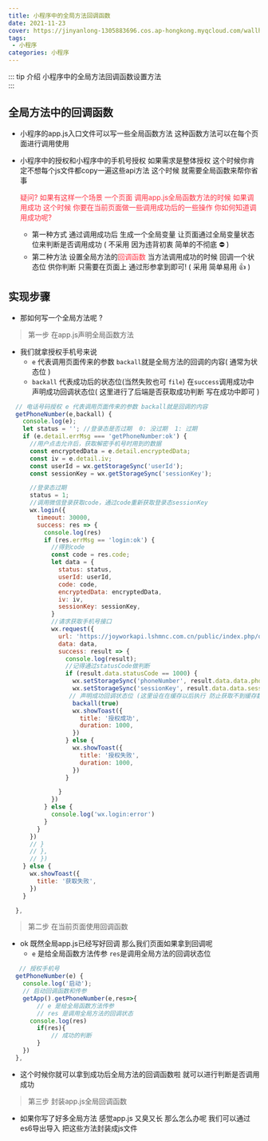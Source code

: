 ```yaml
---
title: 小程序中的全局方法回调函数
date: 2021-11-23
cover: https://jinyanlong-1305883696.cos.ap-hongkong.myqcloud.com/wallhaven-9m9jq1.jpg
tags:
 - 小程序
categories: 小程序
---
```


::: tip 介绍
小程序中的全局方法回调函数设置方法 <br>
:::

<!-- more -->

## 全局方法中的回调函数

* 小程序的app.js入口文件可以写一些全局函数方法 这种函数方法可以在每个页面进行调用使用

* 小程序中的授权和小程序中的手机号授权 如果需求是整体授权 这个时候你肯定不想每个js文件都copy一遍这些api方法 这个时候 就需要全局函数来帮你省事

  

  <font color =#ff3040>疑问? 如果有这样一个场景 一个页面 调用app.js全局函数方法的时候 如果调用成功 这个时候 你要在当前页面做一些调用成功后的一些操作 你如何知道调用成功呢?</font>

  * 第一种方式 通过调用成功后 生成一个全局变量 让页面通过全局变量状态位来判断是否调用成功 ( 不采用 因为违背初衷 简单的不彻底 ⛔ )
  * 第二种方法 设置全局方法的<font color =#ff3040>回调函数</font> 当方法调用成功的时候 回调一个状态位 供你判断 只需要在页面上 通过形参拿到即可! ( 采用 简单易用 👍 )

## 实现步骤

* 那如何写一个全局方法呢 ?

> 第一步 在app.js声明全局函数方法

* 我们就拿授权手机号来说
  * `e` 代表调用页面传来的参数 `backall`就是全局方法的回调的内容( 通常为状态位 )
  * `backall` 代表成功后的状态位(当然失败也可 `file`) 在`success`调用成功中声明成功回调状态位( 这里进行了后端是否获取成功判断 写在成功中即可 )

```js
  // 电话号码授权 e 代表调用页面传来的参数 backall就是回调的内容
  getPhoneNumber(e,backall) {
    console.log(e);
    let status = ''; //登录态是否过期  0: 没过期  1: 过期
    if (e.detail.errMsg === 'getPhoneNumber:ok') {
      //用户点击允许后，获取解密手机号时用到的数据
      const encryptedData = e.detail.encryptedData;
      const iv = e.detail.iv;
      const userId = wx.getStorageSync('userId');
      const sessionKey = wx.getStorageSync('sessionKey');

      //登录态过期
      status = 1;
      //调用微信登录获取code，通过code重新获取登录态sessionKey
      wx.login({
        timeout: 30000,
        success: res => {
          console.log(res)
          if (res.errMsg == 'login:ok') {
            //得到code
            const code = res.code;
            let data = {
              status: status,
              userId: userId,
              code: code,
              encryptedData: encryptedData,
              iv: iv,
              sessionKey: sessionKey,
            }
            //请求获取手机号接口
            wx.request({
              url: 'https://joyworkapi.lshmnc.com.cn/public/index.php/qcwy/front.login/getPhoneNumber',
              data: data,
              success: result => {
                console.log(result);
                //记得通过statusCode做判断
                if (result.data.statusCode == 1000) {
                  wx.setStorageSync('phoneNumber', result.data.data.phoneNumber);
                  wx.setStorageSync('sessionKey', result.data.data.sessionKey);
                 // 声明成功回调状态位 (这里设在在缓存以后执行 防止获取不到缓存数据)
            	  backall(true)
                  wx.showToast({
                    title: '授权成功',
                    duration: 1000,
                  })
                } else {
                  wx.showToast({
                    title: '授权失败',
                    duration: 1000,
                  })
                }

              }
            })
          } else {
            console.log('wx.login:error')
          }
        }
      })
      // }
      // },
      // })
    } else {
      wx.showToast({
        title: '获取失败',
      })
    }

  },
```

> 第二步 在当前页面使用回调函数

* ok 既然全局app.js已经写好回调 那么我们页面如果拿到回调呢
  * `e` 是给全局函数方法传参 `res`是调用全局方法的回调状态位

```js
   // 授权手机号
  getPhoneNumber(e) {
    console.log('启动');
    // 启动回调函数和传参
    getApp().getPhoneNumber(e,res=>{
        // e 是给全局函数方法传参 
        // res 是调用全局方法的回调状态
      console.log(res)
        if(res){
            // 成功的判断
        }
    })
  },
```

* 这个时候你就可以拿到成功后全局方法的回调函数啦 就可以进行判断是否调用成功

> 第三步 封装app.js全局回调函数 

* 如果你写了好多全局方法 感觉app.js 又臭又长 那么怎么办呢 我们可以通过es6导出导入 把这些方法封装成js文件

  

